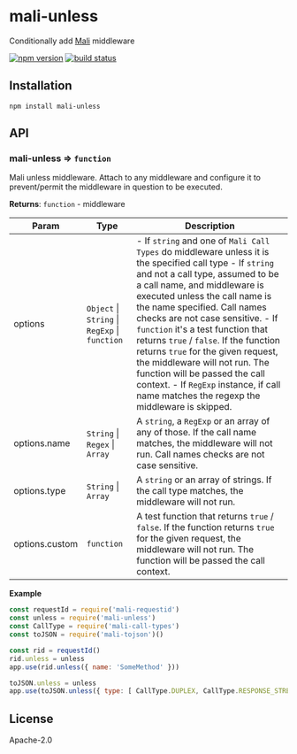 # mali-unless

Conditionally add [Mali](https://github.com/malijs/mali) middleware

[![npm version](https://img.shields.io/npm/v/mali-unless.svg?style=flat-square)](https://www.npmjs.com/package/mali-unless)
[![build status](https://img.shields.io/travis/malijs/unless/master.svg?style=flat-square)](https://travis-ci.org/malijs/unless)

## Installation


```
npm install mali-unless
```


## API

<a name="module_mali-unless"></a>

### mali-unless ⇒ <code>function</code>
Mali unless middleware. Attach to any middleware and configure it to prevent/permit the
middleware in question to be executed.

**Returns**: <code>function</code> - middleware  

| Param | Type | Description |
| --- | --- | --- |
| options | <code>Object</code> &#124; <code>String</code> &#124; <code>RegExp</code> &#124; <code>function</code> | - If <code>string</code> and one of <code>Mali Call Types</code> do middleware        unless it is the specified call type        - If <code>string</code> and not a call type, assumed to be a call name, and        middleware is executed unless the call name is the name specified. Call names checks are not case sensitive.        - If <code>function</code> it's a test function that returns <code>true</code> / <code>false</code>.        If the function returns <code>true</code> for the given request, the middleware will not run.        The function will be passed the call context.        - If <code>RegExp</code> instance, if call name matches the regexp the middleware is skipped. |
| options.name | <code>String</code> &#124; <code>Regex</code> &#124; <code>Array</code> | A <code>string</code>, a <code>RegExp</code> or an array of any of those.                                          If the call name matches, the middleware will not run.                                          Call names checks are not case sensitive. |
| options.type | <code>String</code> &#124; <code>Array</code> | A <code>string</code> or an array of strings.                                     If the call type matches, the middleware will not run. |
| options.custom | <code>function</code> | A test function that returns <code>true</code> / <code>false</code>.        If the function returns <code>true</code> for the given request, the middleware will not run.        The function will be passed the call context. |

**Example**  

```js
const requestId = require('mali-requestid')
const unless = require('mali-unless')
const CallType = require('mali-call-types')
const toJSON = require('mali-tojson')()

const rid = requestId()
rid.unless = unless
app.use(rid.unless({ name: 'SomeMethod' }))

toJSON.unless = unless
app.use(toJSON.unless({ type: [ CallType.DUPLEX, CallType.RESPONSE_STREAM ] }))
```

## License

  Apache-2.0
